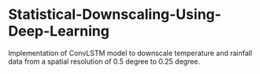 # Statistical-Downscaling-Using-Deep-Learning
Implementation of ConvLSTM model to downscale temperature and rainfall data from a spatial resolution of 0.5 degree to 0.25 degree.
